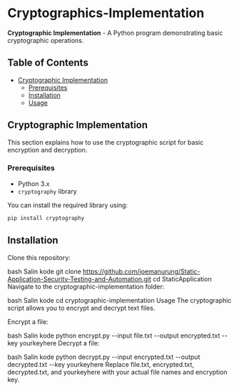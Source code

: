 # Cryptographics-Implementation

**Cryptographic Implementation** - A Python program demonstrating basic cryptographic operations.

## Table of Contents
- [Cryptographic Implementation](#cryptographic-implementation)
  - [Prerequisites](#prerequisites)
  - [Installation](#installation)
  - [Usage](#usage)
 
## Cryptographic Implementation

This section explains how to use the cryptographic script for basic encryption and decryption.

### Prerequisites

- Python 3.x
- `cryptography` library

You can install the required library using:
```bash
pip install cryptography
```
## Installation
Clone this repository:

bash
Salin kode
git clone https://github.com/joemanurung/Static-Application-Security-Testing-and-Automation.git
cd StaticApplication
Navigate to the cryptographic-implementation folder:

bash
Salin kode
cd cryptographic-implementation
Usage
The cryptographic script allows you to encrypt and decrypt text files.

Encrypt a file:

bash
Salin kode
python encrypt.py --input file.txt --output encrypted.txt --key yourkeyhere
Decrypt a file:

bash
Salin kode
python decrypt.py --input encrypted.txt --output decrypted.txt --key yourkeyhere
Replace file.txt, encrypted.txt, decrypted.txt, and yourkeyhere with your actual file names and encryption key.

